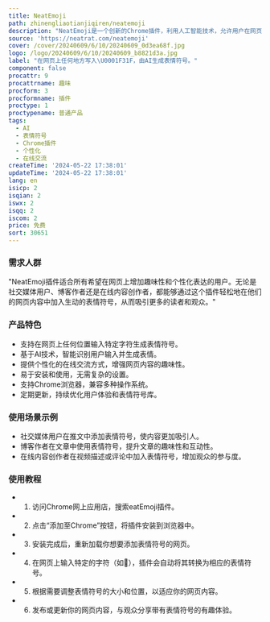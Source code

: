 ```yaml
---
title: NeatEmoji
path: zhinengliaotianjiqiren/neatemoji
description: "NeatEmoji是一个创新的Chrome插件，利用人工智能技术，允许用户在网页上的任何位置输入特定的字符（如\U0001F31F）来生成相应的表情符号。这项技术不仅为网页内容增添了趣味性，也为用户提供了一种全新的交互方式，使在线交流更加生动和个性化。NeatEmoji背后的AI技术能够智能识别用户输入的字符，并迅速生成相应的表情符号，极大地丰富了用户的在线体验。"
source: 'https://neatrat.com/neatemoji'
cover: /cover/20240609/6/10/20240609_0d3ea68f.jpg
logo: /logo/20240609/6/10/20240609_b8821d3a.jpg
label: "在网页上任何地方写入\U0001F31F，由AI生成表情符号。"
component: false
procattr: 9
procattrname: 趣味
procform: 3
procformname: 插件
proctype: 1
proctypename: 普通产品
tags:
  - AI
  - 表情符号
  - Chrome插件
  - 个性化
  - 在线交流
createTime: '2024-05-22 17:38:01'
updateTime: '2024-05-22 17:38:01'
lang: en
isicp: 2
isqian: 2
iswx: 2
isqq: 2
iscom: 2
price: 免费
sort: 30651
---
```




### 需求人群
"NeatEmoji插件适合所有希望在网页上增加趣味性和个性化表达的用户。无论是社交媒体用户、博客作者还是在线内容创作者，都能够通过这个插件轻松地在他们的网页内容中加入生动的表情符号，从而吸引更多的读者和观众。"

### 产品特色
* 支持在网页上任何位置输入特定字符生成表情符号。
* 基于AI技术，智能识别用户输入并生成表情。
* 提供个性化的在线交流方式，增强网页内容的趣味性。
* 易于安装和使用，无需复杂的设置。
* 支持Chrome浏览器，兼容多种操作系统。
* 定期更新，持续优化用户体验和表情符号库。

### 使用场景示例
* 社交媒体用户在推文中添加表情符号，使内容更加吸引人。
* 博客作者在文章中使用表情符号，提升文章的趣味性和互动性。
* 在线内容创作者在视频描述或评论中加入表情符号，增加观众的参与度。

### 使用教程
* 1. 访问Chrome网上应用店，搜索eatEmoji插件。
* 2. 点击“添加至Chrome”按钮，将插件安装到浏览器中。
* 3. 安装完成后，重新加载你想要添加表情符号的网页。
* 4. 在网页上输入特定的字符（如🌟），插件会自动将其转换为相应的表情符号。
* 5. 根据需要调整表情符号的大小和位置，以适应你的网页内容。
* 6. 发布或更新你的网页内容，与观众分享带有表情符号的有趣体验。

  
